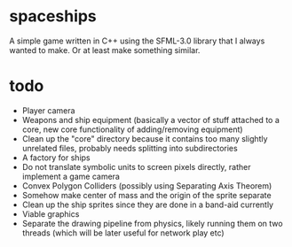 # spaceships
A simple game written in C++ using the SFML-3.0 library that I always wanted to make. Or at least make something similar.
# todo
- Player camera
- Weapons and ship equipment (basically a vector of stuff attached to a core, new core functionality of adding/removing equipment)
- Clean up the "core" directory because it contains too many slightly unrelated files, probably needs splitting into subdirectories
- A factory for ships
- Do not translate symbolic units to screen pixels directly, rather implement a game camera
- Convex Polygon Colliders (possibly using Separating Axis Theorem)
- Somehow make center of mass and the origin of the sprite separate
- Clean up the ship sprites since they are done in a band-aid currently
- Viable graphics
- Separate the drawing pipeline from physics, likely running them on two threads (which will be later useful for network play etc)
